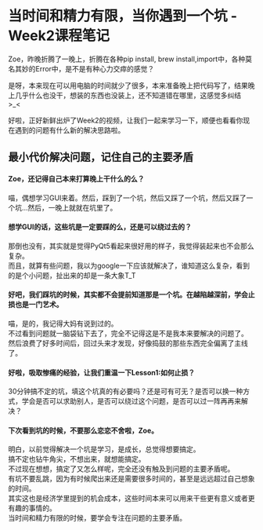 # 当时间和精力有限，当你遇到一个坑 - Week2课程笔记

Zoe，昨晚折腾了一晚上，折腾在各种pip install, brew install,import中，各种莫名其妙的Error中，是不是有种心力交瘁的感觉？  

是呀，本来现在可以用电脑的时间就少了很多，本来准备晚上把代码写了，结果晚上几乎什么也没干，想装的东西也没装上，还不知道错在哪里，这感觉多纠结  >_<

好啦，正好新鲜出炉了Week2的视频，让我们一起来学习一下，顺便也看看你现在遇到的问题有什么新的解决思路啦。

## 最小代价解决问题，记住自己的主要矛盾
#### Zoe，还记得自己本来打算晚上干什么的么？  
喵，偶想学习GUI来着。然后，踩到了一个坑，然后又踩了一个坑，然后又踩了一个坑...然后，一晚上就就在坑里了。

#### 想学GUI的话，这些坑是一定要踩的么，还是可以绕过去的？ 
那倒也没有，其实就是觉得PyQt5看起来很好用的样子，我觉得装起来也不会那么复杂。  
而且，就算有些问题，我以为google一下应该就解决了，谁知道这么复杂，看到的是个小问题，扯出来的却是一条大象T_T

#### 好吧，我们踩坑的时候，其实都不会提前知道那是一个坑。在越陷越深前，学会止损也是一门艺术。
喵，是的，我记得大妈有说到过的。  
不过看到问题就一脑袋钻下去了，完全不记得这是不是我本来要解决的问题了。  
然后浪费了好多时间后，回过头来才发现，好像捣鼓的那些东西完全偏离了主线了。

#### 好啦，吸取惨痛的经验，让我们重温一下Lesson1:如何止损？
30分钟搞不定的坑，填这个坑真的有必要吗？还是可有可无？是否可以换一种方式，学会是否可以求助别人，是否可以绕过这个问题，是否可以过一阵再再来解决？

#### 下次看到坑的时候，不要那么恋恋不舍啦，Zoe。
明白，以前觉得解决一个坑是学习，是成长，总觉得想要搞定。  
搞不定也钻牛角尖，不想出来，就想能搞定。  
不过现在想想，搞定了又怎么样呢，完全还没有触及到问题的主要矛盾呢。  
有坑不要乱跳，因为有时候爬出来还是需要很多时间的，甚至是远远超过自己想象的时间。  
其实这也是经济学里提到的机会成本，这些时间本来可以用来干些更有意义或者更有趣的事情的。  
当时间和精力有限的时候，要学会专注在问题的主要矛盾。